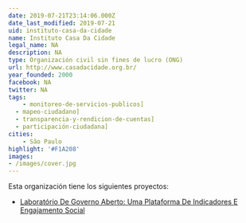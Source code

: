 ```yaml
---
date: 2019-07-21T23:14:06.000Z
date_last_modified: 2019-07-21
uid: instituto-casa-da-cidade
name: Instituto Casa Da Cidade
legal_name: NA
description: NA
type: Organización civil sin fines de lucro (ONG)
url: http://www.casadacidade.org.br/
year_founded: 2000
facebook: NA
twitter: NA
tags:
    - monitoreo-de-servicios-publicos]
  - mapeo-ciudadano]
  - transparencia-y-rendicion-de-cuentas]
  - participación-ciudadana]
cities: 
    - São Paulo
highlight: '#F1A208'
images:
- /images/cover.jpg
---
```


Esta organización tiene los siguientes proyectos:

- [Laboratório De Governo Aberto: Uma Plataforma De Indicadores E Engajamento Social](/i/laboratorio-de-governo-aberto-uma-plataforma-de-indicadores-e-engajamento-social.html)
